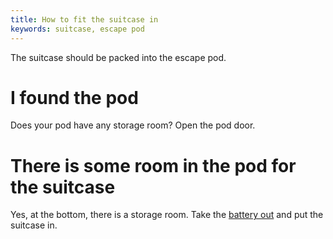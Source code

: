 ```yaml
---
title: How to fit the suitcase in
keywords: suitcase, escape pod
---
```


The suitcase should be packed into the escape pod.

# I found the pod
Does your pod have any storage room? Open the pod door.

# There is some room in the pod for the suitcase
Yes, at the bottom, there is a storage room. Take the [battery out](02-battery.md) and put the suitcase in.
